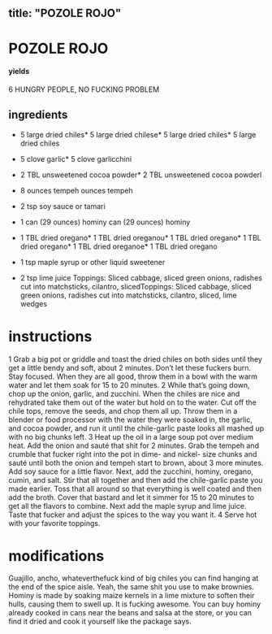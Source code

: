 

	
title: "POZOLE ROJO"
---
# POZOLE ROJO
#### yields
6 HUNGRY PEOPLE, NO FUCKING PROBLEM
## ingredients
* 5 large dried chiles* 5 large dried chilese* 5 large dried chiles* 5 large dried chiles
* 5 clove garlic* 5 clove garlicchini

* 2 TBL unsweetened cocoa powder* 2 TBL unsweetened cocoa powderl

* 8 ounces tempeh ounces tempeh
* 2 tsp soy sauce or tamari
* 1 can (29 ounces) hominy can (29 ounces) hominy
* 1 TBL dried oregano* 1 TBL dried oreganou* 1 TBL dried oregano* 1 TBL dried oregano* 1 TBL dried oreganoe* 1 TBL dried oregano
* 1 tsp maple syrup or other liquid sweetener

* 2 tsp lime juice
Toppings: Sliced cabbage, sliced green onions, radishes cut into matchsticks, cilantro, slicedToppings: Sliced cabbage, sliced green onions, radishes cut into matchsticks, cilantro, sliced, lime wedges</key>


# instructions
1 Grab a big pot or griddle and toast the dried chiles on both sides until they get a little
bendy and soft, about 2 minutes. Don’t let these fuckers burn. Stay focused. When they are all
good, throw them in a bowl with the warm water and let them soak for 15 to 20 minutes.
2 While that’s going down, chop up the onion, garlic, and zucchini. When the chiles are nice
and rehydrated take them out of the water but hold on to the water. Cut off the chile tops,
remove the seeds, and chop them all up. Throw them in a blender or food processor with the
water they were soaked in, the garlic, and cocoa powder, and run it until the chile-garlic paste
looks all mashed up with no big chunks left.
3 Heat up the oil in a large soup pot over medium heat. Add the onion and sauté that shit for
2 minutes. Grab the tempeh and crumble that fucker right into the pot in dime- and nickel-
size chunks and sauté until both the onion and tempeh start to brown, about 3 more minutes.
Add soy sauce for a little flavor. Next, add the zucchini, hominy, oregano, cumin, and salt. Stir
that all together and then add the chile-garlic paste you made earlier. Toss that all around so
that everything is well coated and then add the broth. Cover that bastard and let it simmer for
15 to 20 minutes to get all the flavors to combine. Next add the maple syrup and lime juice.
Taste that fucker and adjust the spices to the way you want it.
4 Serve hot with your favorite toppings.

# modifications

Guajillo, ancho, whateverthefuck kind of big chiles you can find hanging at the end of the spice aisle.
 Yeah, the same shit you use to make brownies.
 Hominy is made by soaking maize kernels in a lime mixture to soften their hulls, causing them to swell up. It
is fucking awesome. You can buy hominy already cooked in cans near the beans and salsa at the store, or you can
find it dried and cook it yourself like the package says.
	

